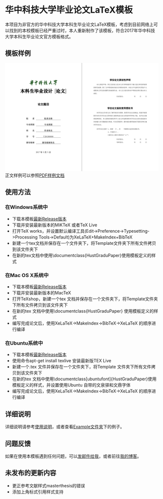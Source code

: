 # 华中科技大学毕业论文LaTeX模板

本项目为非官方的华中科技大学本科生毕业论文LaTeX模板，考虑到目前网络上可以找到的本校模板已经严重过时，本人重新制作了该模板，符合2017年华中科技大学本科生毕业论文官方模板格式。

## 模板样例
![样例](Example/example.png)
正文样例可以参照[PDF样例文档](Example/example.pdf)

## 使用方法

### 在Windows系统中
* 下载本模板[最新Release版本](https://github.com/skinaze/HUSTPaperTemp/releases)
* 下载并安装最新版本的MiKTeX 或者TeX Live
* 打开TeX works，并设置默认编译工具(Edit->Preference->Typesetting->Processing Tools->Default)为XeLaTeX+MakeIndex+BibTeX
* 新建一个tex文档并保存在一个文件夹下，将Template文件夹下所有文件拷贝到该文件夹下
* 在新的tex文档中使用\documentclass{HustGraduPaper}使用模板定义的样式

### 在Mac OS X系统中
* 下载本模板[最新Release版本](https://github.com/skinaze/HUSTPaperTemp/releases)
* 下载并安装最新版本的MacTeX
* 打开TeXshop，新建一个tex 文档并保存在一个文件夹下，将Template文件夹下所有文件拷贝到该文件夹下
* 在新的tex 文档中使用\documentclass{HustGraduPaper} 使用模板定义的样式
* 编写完成论文后，使用XeLaTeX->MakeIndex->BibTeX->XeLaTeX 的顺序进行编译

### 在Ubuntu系统中
* 下载本模板[最新Release版本](https://github.com/skinaze/HUSTPaperTemp/releases)
* 使用命令apt-get install texlive 安装最新版TEX Live
* 新建一个.tex 文件并保存在一个文件夹下，将Template 文件夹下所有文件拷贝到该文件夹下
* 在新的tex 文档中使用\documentclass[ubuntufont]{HustGraduPaper}使用模板定义的样式，并设置使用Ubuntu 自带的文泉驿和文鼎字体
* 编写完成论文后，使用XeLaTeX->MakeIndex->BibTeX->XeLaTeX 的顺序进行编译

## 详细说明
详细说明请参考[使用说明](Instruction/HGP.pdf)，或者查看[Example文件夹](Example)下的例子。

## 问题反馈
如果在使用本模板遇到任何问题，可以[发邮件给我](mailto:me@stringblog.com)，或者前往[我的博客](https://stringblog.com/hustgradupaperlatex/)。

## 未发布的更新内容
* 更正参考文献样式masterthesis的错误
* 添加上角标式引用样式支持